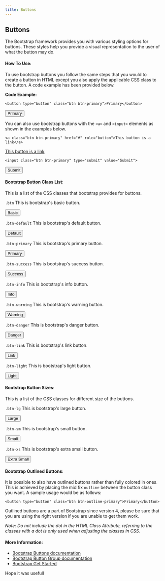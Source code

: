 ```yaml
---
title: Buttons
---
```

## Buttons

The Bootstrap framework provides you with various styling options for buttons. These styles help you provide a visual representation to the user of what the button may do.

#### How To Use:
To use bootstrap buttons you follow the same steps that you would to create a button in HTML except you also apply the applicable CSS class to the button. A code example has been provided below.

**Code Example:**

`<button type="button" class="btn btn-primary">Primary</button>`

<button type="button" class="btn btn-primary">Primary</button>

You can also use bootstrap buttons with the `<a>` and `<input>` elements as shown in the examples below.

`<a class="btn btn-primary" href="#" role="button">This button is a link</a>`

<a class="btn btn-primary" href="#" role="button">This button is a link</a>

`<input class="btn btn-primary" type="submit" value="Submit">`

<input class="btn btn-primary" type="submit" value="Submit">

#### Bootstrap Button Class List:
This is a list of the CSS classes that bootstrap provides for buttons.

`.btn` This is bootstrap's basic button.

<button type="button" class="btn">Basic</button>

`.btn-default` This is bootstrap's default button.

<button type="button" class="btn btn-default">Default</button>

`.btn-primary` This is bootstrap's primary button.

<button type="button" class="btn btn-primary">Primary</button>

`.btn-success` This is bootstrap's success button.

<button type="button" class="btn btn-success">Success</button>

`.btn-info` This is bootstrap's info button.

<button type="button" class="btn btn-info">Info</button>

`.btn-warning` This is bootstrap's warning button.

<button type="button" class="btn btn-warning">Warning</button>

`.btn-danger` This is bootstrap's danger button.

<button type="button" class="btn btn-danger">Danger</button>

`.btn-link` This is bootstrap's link button.

<button type="button" class="btn btn-link">Link</button>

`.btn-light` This is bootstrap's light button.

<button type="button" class="btn btn-light">Light</button>

#### Bootstrap Button Sizes:
This is a list of the CSS classes for different size of the buttons.

`.btn-lg` This is bootstrap's large button.

<button type="button" class="btn btn-lg">Large</button>

`.btn-sm` This is bootstrap's small button.

<button type="button" class="btn btn-sm">Small</button>

`.btn-xs` This is bootstrap's extra small button.

<button type="button" class="btn btn-xs">Extra Small</button>

#### Bootstrap Outlined Buttons:
It is possible to also have outlined buttons rather than fully colored in ones. This is achieved by placing the mid fix `outline` between the button class you want. A sample usage would be as follows:

`<button type="button" class="btn btn-outline-primary">Primary</button>`

Outlined buttons are a part of Bootstrap since version 4, please be sure that you are using the right version if you are unable to get them work.

_Note: Do not include the dot in the HTML Class Attribute, referring to the classes with a dot is only used when adjusting the classes in CSS._

#### More Information: 
* <a href='https://getbootstrap.com/docs/4.0/components/buttons/' target='_blank' rel='nofollow'>Bootstrap Buttons documentation</a>
* <a href='http://getbootstrap.com/docs/4.0/components/button-group/' target='_blank' rel='nofollow'>Bootstrap Button Group documentation</a>
* [Bootstrap Get Started](/articles/bootstrap/bootstrap-get-started)

Hope it was usefull
